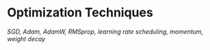 # Optimization Techniques

*SGD, Adam, AdamW, RMSprop, learning rate scheduling, momentum, weight decay* 